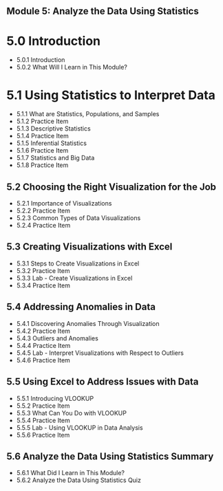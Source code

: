 ## Module 5: Analyze the Data Using Statistics

# 5.0 Introduction

* 5.0.1 Introduction
* 5.0.2 What Will I Learn in This Module?

# 5.1 Using Statistics to Interpret Data

* 5.1.1 What are Statistics, Populations, and Samples
* 5.1.2 Practice Item
* 5.1.3 Descriptive Statistics
* 5.1.4 Practice Item
* 5.1.5 Inferential Statistics
* 5.1.6 Practice Item
* 5.1.7 Statistics and Big Data
* 5.1.8 Practice Item

## 5.2 Choosing the Right Visualization for the Job

* 5.2.1 Importance of Visualizations
* 5.2.2 Practice Item
* 5.2.3 Common Types of Data Visualizations
* 5.2.4 Practice Item

## 5.3 Creating Visualizations with Excel
* 5.3.1 Steps to Create Visualizations in Excel
* 5.3.2 Practice Item
* 5.3.3 Lab - Create Visualizations in Excel
* 5.3.4 Practice Item

## 5.4 Addressing Anomalies in Data
* 5.4.1 Discovering Anomalies Through Visualization
*  5.4.2 Practice Item
* 5.4.3 Outliers and Anomalies
* 5.4.4 Practice Item
* 5.4.5 Lab - Interpret Visualizations with Respect to Outliers
* 5.4.6 Practice Item

## 5.5 Using Excel to Address Issues with Data

* 5.5.1 Introducing VLOOKUP
* 5.5.2 Practice Item
* 5.5.3 What Can You Do with VLOOKUP
* 5.5.4 Practice Item
* 5.5.5 Lab - Using VLOOKUP in Data Analysis
* 5.5.6 Practice Item

## 5.6 Analyze the Data Using Statistics Summary

* 5.6.1 What Did I Learn in This Module?
* 5.6.2 Analyze the Data Using Statistics Quiz





